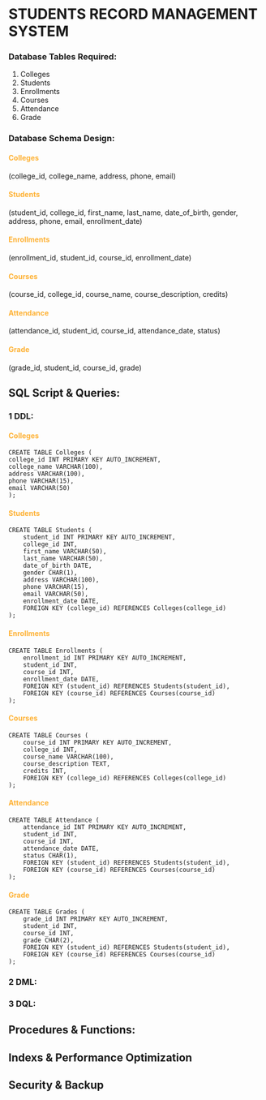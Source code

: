 # STUDENTS RECORD MANAGEMENT SYSTEM

### Database Tables Required:
1. Colleges
2. Students
3. Enrollments
4. Courses
5. Attendance
6. Grade

### Database Schema Design:
#### <span style="color:#feb236">Colleges</span>
(college_id, college_name, address, phone, email)
#### <span style="color:#feb236">Students</span>
(student_id, college_id, first_name, last_name, date_of_birth, gender, address, phone, email, enrollment_date)
#### <span style="color:#feb236">Enrollments</span>
(enrollment_id, student_id, course_id, enrollment_date)
#### <span style="color:#feb236">Courses</span>
(course_id, college_id, course_name, course_description, credits)
#### <span style="color:#feb236">Attendance</span>
(attendance_id, student_id, course_id, attendance_date, status)
#### <span style="color:#feb236">Grade</span>
(grade_id, student_id, course_id, grade)

## SQL Script & Queries:
### 1 DDL:
#### <span style="color:#feb236">Colleges</span>
    CREATE TABLE Colleges (
    college_id INT PRIMARY KEY AUTO_INCREMENT,
    college_name VARCHAR(100),
    address VARCHAR(100),
    phone VARCHAR(15),
    email VARCHAR(50)
    );
#### <span style="color:#feb236">Students</span>
    CREATE TABLE Students (
        student_id INT PRIMARY KEY AUTO_INCREMENT,
        college_id INT,
        first_name VARCHAR(50),
        last_name VARCHAR(50),
        date_of_birth DATE,
        gender CHAR(1),
        address VARCHAR(100),
        phone VARCHAR(15),
        email VARCHAR(50),
        enrollment_date DATE,
        FOREIGN KEY (college_id) REFERENCES Colleges(college_id)
    );
#### <span style="color:#feb236">Enrollments</span>
    CREATE TABLE Enrollments (
        enrollment_id INT PRIMARY KEY AUTO_INCREMENT,
        student_id INT,
        course_id INT,
        enrollment_date DATE,
        FOREIGN KEY (student_id) REFERENCES Students(student_id),
        FOREIGN KEY (course_id) REFERENCES Courses(course_id)
    );
#### <span style="color:#feb236">Courses</span>
    CREATE TABLE Courses (
        course_id INT PRIMARY KEY AUTO_INCREMENT,
        college_id INT,
        course_name VARCHAR(100),
        course_description TEXT,
        credits INT,
        FOREIGN KEY (college_id) REFERENCES Colleges(college_id)
    );
#### <span style="color:#feb236">Attendance</span>
    CREATE TABLE Attendance (
        attendance_id INT PRIMARY KEY AUTO_INCREMENT,
        student_id INT,
        course_id INT,
        attendance_date DATE,
        status CHAR(1),
        FOREIGN KEY (student_id) REFERENCES Students(student_id),
        FOREIGN KEY (course_id) REFERENCES Courses(course_id)
    );
#### <span style="color:#feb236">Grade</span>
    CREATE TABLE Grades (
        grade_id INT PRIMARY KEY AUTO_INCREMENT,
        student_id INT,
        course_id INT,
        grade CHAR(2),
        FOREIGN KEY (student_id) REFERENCES Students(student_id),
        FOREIGN KEY (course_id) REFERENCES Courses(course_id)
    );
### 2 DML:
### 3 DQL:
## Procedures & Functions:
## Indexs & Performance Optimization
## Security & Backup
